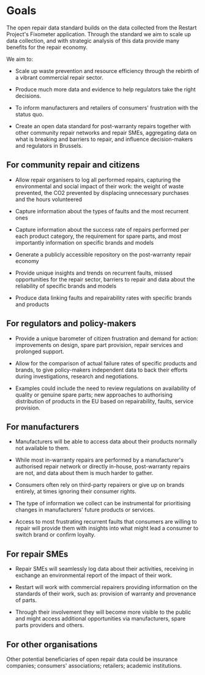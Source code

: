 # Goals

The open repair data standard builds on the data collected from
the Restart Project's Fixometer application.  Through the standard
we aim to scale up data collection, and with strategic analysis of this
data provide many benefits for the repair economy.

We aim to:

* Scale up waste prevention and resource efficiency through the rebirth of a 
vibrant commercial repair sector. 

* Produce much more data and evidence to help regulators take the right decisions.

* To inform manufacturers and retailers of consumers' frustration with the status quo.

* Create an open data standard for post-warranty repairs together with other
community repair networks and repair SMEs, aggregating data on what is breaking
and barriers to repair, and influence decision-makers and regulators in
Brussels.

## For community repair and citizens

* Allow repair organisers to log all performed repairs, capturing the 
environmental and social impact of their work: the weight of waste prevented, the 
CO2 prevented by displacing unnecessary purchases and the hours volunteered

* Capture information about the types of faults and the most recurrent 
ones

* Capture information about the success rate of repairs performed per each
product category, the requirement for spare parts, and most importantly
information on specific brands and models

* Generate a publicly accessible repository on the post-warranty repair economy

* Provide unique insights and trends on recurrent faults, missed opportunities
for the repair sector, barriers to repair and data about the reliability of
specific brands and models

* Produce data linking faults and repairability rates with specific brands and
  products
  
## For regulators and policy-makers

* Provide a unique barometer of citizen frustration and demand for action:
improvements on design, spare part provision, repair services and prolonged
support.

* Allow for the comparison of actual failure rates of specific products and
brands, to give policy-makers independent data to back their efforts during
investigations, research and negotiations.

* Examples could include the need to review regulations on availability of
quality or genuine spare parts; new approaches to authorising distribution of
products in the EU based on repairability, faults, service provision.

## For manufacturers

* Manufacturers will be able to access data about their products normally not
  available to them.

* While most in-warranty repairs are performed by a manufacturer's authorised
repair network or directly in-house, post-warranty repairs are not, and data
about them is much harder to gather.

* Consumers often rely on third-party repairers or give up on brands entirely,
  at times ignoring their consumer rights.

* The type of information we collect can be instrumental for prioritising
changes in manufacturers' future products or services.

* Access to most frustrating recurrent faults that consumers are willing to
repair will provide them with insights into what might lead a consumer to switch
brand or confirm loyalty.

## For repair SMEs

* Repair SMEs will seamlessly log data about their activities, receiving in
exchange an environmental report of the impact of their work.

* Restart will work with commercial repairers providing information on the
standards of their work, such as: provision of warranty and provenance of parts.

* Through their involvement they will become more visible to the public and
might access additional opportunities via manufacturers, spare parts providers
and others.

## For other organisations

Other potential beneficiaries of open repair data could be insurance companies;
consumers' associations; retailers; academic institutions.
